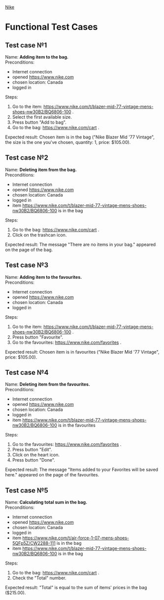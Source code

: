 [Nike](https://www.nike.com)
# Functional Test Cases 
## Test case №1
Name: **Adding item to the bag.**  
Preconditions: 
- Internet connection 
- opened https://www.nike.com 
- chosen location: Canada 
- logged in 

Steps:
  1. Go to the item: https://www.nike.com/t/blazer-mid-77-vintage-mens-shoes-nw30B2/BQ6806-100 .
  2. Select the first available size.
  3. Press button "Add to bag".
  4. Go to the bag: https://www.nike.com/cart .

Expected result: Chosen item is in the bag ("Nike Blazer Mid '77 Vintage", the size is the one you've chosen, quantity: 1, price: $105.00).

## Test case №2
Name: **Deleting item from the bag.**      
Preconditions: 
- Internet connection 
- opened https://www.nike.com 
- chosen location: Canada 
- logged in 
- item https://www.nike.com/t/blazer-mid-77-vintage-mens-shoes-nw30B2/BQ6806-100 is in the bag 

Steps:
  1. Go to the bag: https://www.nike.com/cart .
  2. Click on the trashcan icon.
  
Expected result: The message "There are no items in your bag." appeared on the page of the bag.

## Test case №3
Name: **Adding item to the favourites.**   
Preconditions: 
- Internet connection 
- opened https://www.nike.com 
- chosen location: Canada 
- logged in

Steps:
  1. Go to the item: https://www.nike.com/t/blazer-mid-77-vintage-mens-shoes-nw30B2/BQ6806-100 .
  2. Press button "Favourite".
  3. Go to the favourites: https://www.nike.com/favorites .

Expected result: Chosen item is in favourites ("Nike Blazer Mid '77 Vintage", price: $105.00).

## Test case №4
Name: **Deleting item from the favourites.**   
Preconditions: 
- Internet connection 
- opened https://www.nike.com 
- chosen location: Canada 
- logged in
- item https://www.nike.com/t/blazer-mid-77-vintage-mens-shoes-nw30B2/BQ6806-100 is in the favourites 

Steps:
  1. Go to the favourites: https://www.nike.com/favorites .
  2. Press button "Edit".
  3. Click on the heart icon.
  4. Press button "Done".

Expected result: The message "Items added to your Favorites will be saved here." appeared on the page of the favourites.

## Test case №5
Name: **Calculating total sum in the bag.**      
Preconditions: 
- Internet connection
- opened https://www.nike.com
- chosen location: Canada
- logged in 
- item https://www.nike.com/t/air-force-1-07-mens-shoes-5QFp5Z/CW2288-111 is in the bag 
- item https://www.nike.com/t/blazer-mid-77-vintage-mens-shoes-nw30B2/BQ6806-100 is in the bag   

Steps:
  1. Go to the bag: https://www.nike.com/cart .
  2. Check the "Total" number.
  
Expected result: "Total" is equal to the sum of items' prices in the bag ($215.00).







